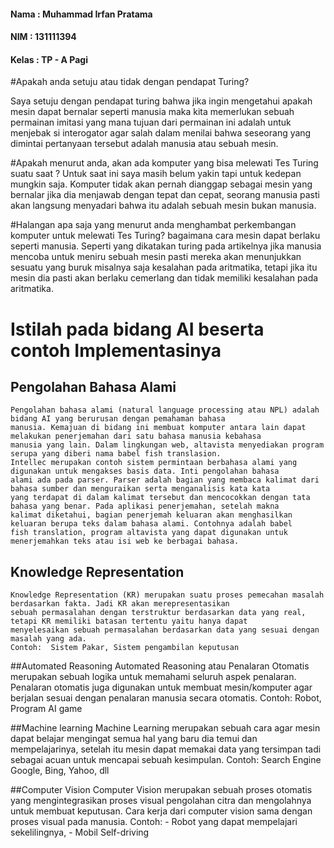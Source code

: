#### Nama : Muhammad Irfan Pratama
#### NIM : 131111394
#### Kelas : TP - A Pagi

#Apakah anda setuju atau tidak dengan pendapat Turing?

  Saya setuju dengan pendapat turing bahwa jika ingin mengetahui apakah mesin dapat bernalar seperti
  manusia maka kita memerlukan sebuah permainan imitasi yang mana tujuan dari permainan ini adalah untuk menjebak si interogator
  agar salah dalam menilai bahwa seseorang yang dimintai pertanyaan tersebut adalah manusia atau sebuah mesin.

#Apakah menurut anda, akan ada komputer yang bisa melewati Tes Turing suatu saat ? 
  Untuk saat ini saya masih belum yakin tapi untuk kedepan mungkin saja. Komputer tidak akan pernah dianggap sebagai mesin yang
  bernalar jika dia menjawab dengan tepat dan cepat, seorang manusia pasti akan langsung menyadari bahwa itu adalah sebuah mesin bukan manusia.

#Halangan apa saja yang menurut anda menghambat perkembangan komputer untuk melewati Tes Turing?
  bagaimana cara mesin dapat berlaku seperti manusia. Seperti yang dikatakan turing pada artikelnya jika manusia mencoba untuk
  meniru sebuah mesin pasti mereka akan menunjukkan sesuatu yang buruk misalnya saja kesalahan pada aritmatika, tetapi jika itu
  mesin dia pasti akan berlaku cemerlang dan tidak memiliki kesalahan pada aritmatika.

# Istilah pada bidang AI beserta contoh Implementasinya 

## Pengolahan Bahasa Alami 
    Pengolahan bahasa alami (natural language processing atau NPL) adalah bidang AI yang berurusan dengan pemahaman bahasa
    manusia. Kemajuan di bidang ini membuat komputer antara lain dapat melakukan penerjemahan dari satu bahasa manusia kebahasa
    manusia yang lain. Dalam lingkungan web, altavista menyediakan program serupa yang diberi nama babel fish translasion. 
    Intellec merupakan contoh sistem permintaan berbahasa alami yang digunakan untuk mengakses basis data. Inti pengolahan bahasa
    alami ada pada parser. Parser adalah bagian yang membaca kalimat dari bahasa sumber dan menguraikan serta menganalisis kata kata
    yang terdapat di dalam kalimat tersebut dan mencocokkan dengan tata bahasa yang benar. Pada aplikasi penerjemahan, setelah makna
    kalimat diketahui, bagian penerjemah keluaran akan menghasilkan keluaran berupa teks dalam bahasa alami. Contohnya adalah babel 
    fish translation, program altavista yang dapat digunakan untuk menerjemahkan teks atau isi web ke berbagai bahasa.

## Knowledge Representation
    Knowledge Representation (KR) merupakan suatu proses pemecahan masalah berdasarkan fakta. Jadi KR akan merepresentasikan
    sebuah permasalahan dengan terstruktur berdasarkan data yang real, tetapi KR memiliki batasan tertentu yaitu hanya dapat
    menyelesaikan sebuah permasalahan berdasarkan data yang sesuai dengan masalah yang ada.
    Contoh:  Sistem Pakar, Sistem pengambilan keputusan

##Automated Reasoning
    Automated Reasoning atau Penalaran Otomatis merupakan sebuah logika untuk memahami seluruh aspek penalaran. 
    Penalaran otomatis juga digunakan untuk membuat mesin/komputer agar berjalan sesuai dengan penalaran manusia secara otomatis.
    Contoh:  Robot, Program AI game

##Machine learning 
    Machine Learning merupakan sebuah cara agar mesin dapat belajar mengingat semua hal yang baru dia temui dan mempelajarinya,
    setelah itu mesin dapat memakai data yang tersimpan tadi sebagai acuan untuk mencapai sebuah kesimpulan.
    Contoh: Search Engine Google, Bing, Yahoo, dll
    
##Computer Vision
    Computer Vision merupakan sebuah proses otomatis yang mengintegrasikan proses visual pengolahan citra dan mengolahnya untuk
    membuat keputusan. Cara kerja dari computer vision sama dengan proses visual pada manusia.
    Contoh:   - Robot yang dapat mempelajari sekelilingnya,
              - Mobil Self-driving
